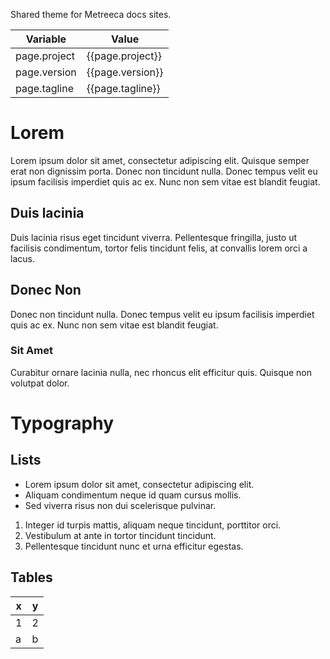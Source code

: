 
Shared theme for Metreeca docs sites.


|Variable|Value|
|--------|-----|
|page.project|{{page.project}}|
|page.version|{{page.version}}|
|page.tagline|{{page.tagline}}|

# Lorem

Lorem ipsum dolor sit amet, consectetur adipiscing elit. Quisque semper erat non dignissim porta. Donec non tincidunt nulla. Donec tempus velit eu ipsum facilisis imperdiet quis ac ex. Nunc non sem vitae est blandit feugiat.


## Duis lacinia

Duis lacinia risus eget tincidunt viverra. Pellentesque fringilla, justo ut facilisis condimentum, tortor felis tincidunt felis, at convallis lorem orci a lacus.


## Donec Non 

Donec non tincidunt nulla. Donec tempus velit eu ipsum facilisis imperdiet quis ac ex. Nunc non sem vitae est blandit feugiat.

### Sit Amet

 Curabitur ornare lacinia nulla, nec rhoncus elit efficitur quis. Quisque non volutpat dolor.
 
# Typography

## Lists

- Lorem ipsum dolor sit amet, consectetur adipiscing elit.
- Aliquam condimentum neque id quam cursus mollis.
- Sed viverra risus non dui scelerisque pulvinar.
 
 
1. Integer id turpis mattis, aliquam neque tincidunt, porttitor orci.
2. Vestibulum at ante in tortor tincidunt tincidunt.
3. Pellentesque tincidunt nunc et urna efficitur egestas.


## Tables

| x | y |
|---|---|
| 1 | 2 |
| a | b |

